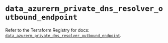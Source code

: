 # `data_azurerm_private_dns_resolver_outbound_endpoint`

Refer to the Terraform Registry for docs: [`data_azurerm_private_dns_resolver_outbound_endpoint`](https://registry.terraform.io/providers/hashicorp/azurerm/3.106.1/docs/data-sources/private_dns_resolver_outbound_endpoint).
